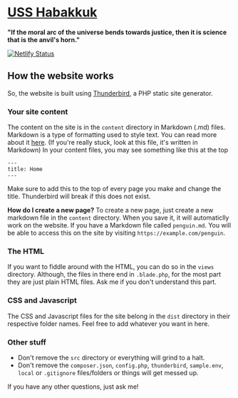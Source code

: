 # [USS Habakkuk](https://uss-habakkuk.netlify.com/)
**"If the moral arc of the universe bends towards justice, then it is science that is the anvil's horn."**

[![Netlify Status](https://api.netlify.com/api/v1/badges/7e4d10bf-83fb-4c78-b9d7-21458559adfc/deploy-status)](https://app.netlify.com/sites/uss-habakkuk/deploys)

## How the website works
So, the website is built using [Thunderbird](https://thunderbird.netlify.com/), a PHP static site generator. 

### Your site content

The content on the site is in the `content` directory in Markdown (.md) files.
Markdown is a type of formatting used to style text. You can read more about it [here](https://www.markdownguide.org/getting-started). (If you're really stuck, look at this file, it's written in Markdown)
In your content files, you may see something like this at the top
```
---
title: Home
---
```
Make sure to add this to the top of every page you make and change the title. Thunderbird will break if this does not exist.

**How do I create a new page?**
To create a new page, just create a new markdown file in the `content` directory. When you save it, it will automaticlly work on the website. 
If you have a Markdown file called `penguin.md`. You will be able to access this on the site by visiting `https://example.com/penguin`.

### The HTML

If you want to fiddle around with the HTML, you can do so in the `views` directory. Although, the files in there end in `.blade.php`, for the most part they are just plain HTML files. Ask me if you don't understand this part.

### CSS and Javascript

The CSS and Javascript files for the site belong in the `dist` directory in their respective folder names. Feel free to add whatever you want in here.

### Other stuff

* Don't remove the `src` directory or everything will grind to a halt.
* Don't remove the `composer.json`, `config.php`, `thunderbird`, `sample.env`, `local` or `.gitignore` files/folders or things will get messed up.

If you have any other questions, just ask me!
